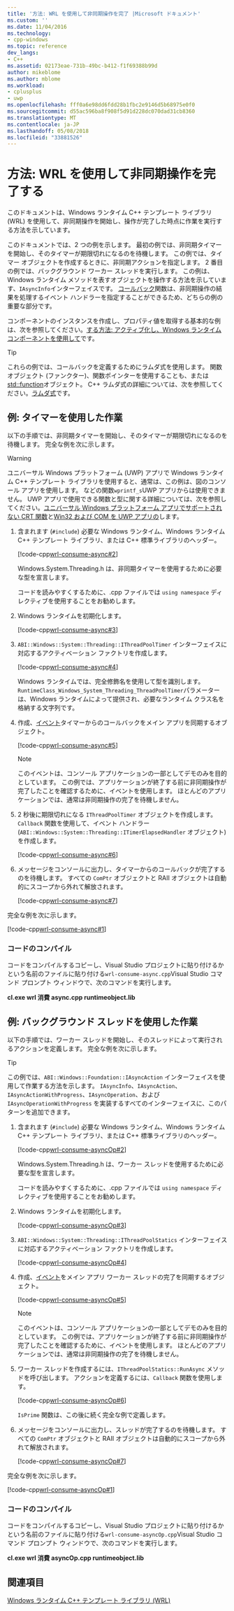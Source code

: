 ```yaml
---
title: '方法: WRL を使用して非同期操作を完了 |Microsoft ドキュメント'
ms.custom: ''
ms.date: 11/04/2016
ms.technology:
- cpp-windows
ms.topic: reference
dev_langs:
- C++
ms.assetid: 02173eae-731b-49bc-b412-f1f69388b99d
author: mikeblome
ms.author: mblome
ms.workload:
- cplusplus
- uwp
ms.openlocfilehash: fff0a6e98dd6fdd28b1fbc2e9146d5b68975e0f0
ms.sourcegitcommit: d55ac596ba8f908f5d91d228dc070dad31cb8360
ms.translationtype: MT
ms.contentlocale: ja-JP
ms.lasthandoff: 05/08/2018
ms.locfileid: "33881526"
---
```

# <a name="how-to-complete-asynchronous-operations-using-wrl"></a>方法: WRL を使用して非同期操作を完了する
このドキュメントは、Windows ランタイム C++ テンプレート ライブラリ (WRL) を使用して、非同期操作を開始し、操作が完了した時点に作業を実行する方法を示しています。  
  
 このドキュメントでは、2 つの例を示します。 最初の例では、非同期タイマーを開始し、そのタイマーが期限切れになるのを待機します。 この例では、タイマー オブジェクトを作成するときに、非同期アクションを指定します。 2 番目の例では、バックグラウンド ワーカー スレッドを実行します。 この例は、Windows ランタイム メソッドを表すオブジェクトを操作する方法を示しています、`IAsyncInfo`インターフェイスです。 [コールバック](../windows/callback-function-windows-runtime-cpp-template-library.md)関数は、非同期操作の結果を処理するイベント ハンドラーを指定することができるため、どちらの例の重要な部分です。  
  
 コンポーネントのインスタンスを作成し、プロパティ値を取得する基本的な例は、次を参照してください。[する方法: アクティブ化し、Windows ランタイム コンポーネントを使用して](../windows/how-to-activate-and-use-a-windows-runtime-component-using-wrl.md)です。  
  
> [!TIP]
>  これらの例では、コールバックを定義するためにラムダ式を使用します。 関数オブジェクト (ファンクター)、関数ポインターを使用することも、または[std::function](../standard-library/function-class.md)オブジェクト。 C++ ラムダ式の詳細については、次を参照してください。[ラムダ式](../cpp/lambda-expressions-in-cpp.md)です。  
  
## <a name="example-working-with-a-timer"></a>例: タイマーを使用した作業  
 以下の手順では、非同期タイマーを開始し、そのタイマーが期限切れになるのを待機します。 完全な例を次に示します。  
  
> [!WARNING]
>  ユニバーサル Windows プラットフォーム (UWP) アプリで Windows ランタイム C++ テンプレート ライブラリを使用すると、通常は、この例は、図のコンソール アプリを使用します。 などの関数`wprintf_s`UWP アプリからは使用できません。 UWP アプリで使用できる関数と型に関する詳細については、次を参照してください。[ユニバーサル Windows プラットフォーム アプリでサポートされない CRT 関数](../cppcx/crt-functions-not-supported-in-universal-windows-platform-apps.md)と[Win32 および COM を UWP アプリの](/uwp/win32-and-com/win32-and-com-for-uwp-apps)します。  
  
1.  含まれます (`#include`) 必要な Windows ランタイム、Windows ランタイム C++ テンプレート ライブラリ、または C++ 標準ライブラリのヘッダー。  
  
     [!code-cpp[wrl-consume-async#2](../windows/codesnippet/CPP/how-to-complete-asynchronous-operations-using-wrl_1.cpp)]  
  
     Windows.System.Threading.h は、非同期タイマーを使用するために必要な型を宣言します。  
  
     コードを読みやすくするために、.cpp ファイルでは `using namespace` ディレクティブを使用することをお勧めします。  
  
2.  Windows ランタイムを初期化します。  
  
     [!code-cpp[wrl-consume-async#3](../windows/codesnippet/CPP/how-to-complete-asynchronous-operations-using-wrl_2.cpp)]  
  
3.  `ABI::Windows::System::Threading::IThreadPoolTimer` インターフェイスに対応するアクティベーション ファクトリを作成します。  
  
     [!code-cpp[wrl-consume-async#4](../windows/codesnippet/CPP/how-to-complete-asynchronous-operations-using-wrl_3.cpp)]  
  
     Windows ランタイムでは、完全修飾名を使用して型を識別します。 `RuntimeClass_Windows_System_Threading_ThreadPoolTimer`パラメーターは、Windows ランタイムによって提供され、必要なランタイム クラス名を格納する文字列です。  
  
4.  作成、[イベント](../windows/event-class-windows-runtime-cpp-template-library.md)タイマーからのコールバックをメイン アプリを同期するオブジェクト。  
  
     [!code-cpp[wrl-consume-async#5](../windows/codesnippet/CPP/how-to-complete-asynchronous-operations-using-wrl_4.cpp)]  
  
    > [!NOTE]
    >  このイベントは、コンソール アプリケーションの一部としてデモのみを目的としています。 この例では、アプリケーションが終了する前に非同期操作が完了したことを確認するために、イベントを使用します。 ほとんどのアプリケーションでは、通常は非同期操作の完了を待機しません。  
  
5.  2 秒後に期限切れになる `IThreadPoolTimer` オブジェクトを作成します。 `Callback` 関数を使用して、イベント ハンドラー (`ABI::Windows::System::Threading::ITimerElapsedHandler` オブジェクト) を作成します。  
  
     [!code-cpp[wrl-consume-async#6](../windows/codesnippet/CPP/how-to-complete-asynchronous-operations-using-wrl_5.cpp)]  
  
6.  メッセージをコンソールに出力し、タイマーからのコールバックが完了するのを待機します。 すべての `ComPtr` オブジェクトと RAII オブジェクトは自動的にスコープから外れて解放されます。  
  
     [!code-cpp[wrl-consume-async#7](../windows/codesnippet/CPP/how-to-complete-asynchronous-operations-using-wrl_6.cpp)]  
  
 完全な例を次に示します。  
  
 [!code-cpp[wrl-consume-async#1](../windows/codesnippet/CPP/how-to-complete-asynchronous-operations-using-wrl_7.cpp)]  
  
### <a name="compiling-the-code"></a>コードのコンパイル  
 コードをコンパイルするコピーし、Visual Studio プロジェクトに貼り付けるかという名前のファイルに貼り付ける`wrl-consume-async.cpp`Visual Studio コマンド プロンプト ウィンドウで、次のコマンドを実行します。  
  
 **cl.exe wrl 消費 async.cpp runtimeobject.lib**  
  
## <a name="example-working-with-a-background-thread"></a>例: バックグラウンド スレッドを使用した作業  
 以下の手順では、ワーカー スレッドを開始し、そのスレッドによって実行されるアクションを定義します。 完全な例を次に示します。  
  
> [!TIP]
>  この例では、`ABI::Windows::Foundation::IAsyncAction` インターフェイスを使用して作業する方法を示します。 `IAsyncInfo`、`IAsyncAction`、`IAsyncActionWithProgress`、`IAsyncOperation`、および `IAsyncOperationWithProgress` を実装するすべてのインターフェイスに、このパターンを追加できます。  
  
1.  含まれます (`#include`) 必要な Windows ランタイム、Windows ランタイム C++ テンプレート ライブラリ、または C++ 標準ライブラリのヘッダー。  
  
     [!code-cpp[wrl-consume-asyncOp#2](../windows/codesnippet/CPP/how-to-complete-asynchronous-operations-using-wrl_8.cpp)]  
  
     Windows.System.Threading.h は、ワーカー スレッドを使用するために必要な型を宣言します。  
  
     コードを読みやすくするために、.cpp ファイルでは `using namespace` ディレクティブを使用することをお勧めします。  
  
2.  Windows ランタイムを初期化します。  
  
     [!code-cpp[wrl-consume-asyncOp#3](../windows/codesnippet/CPP/how-to-complete-asynchronous-operations-using-wrl_9.cpp)]  
  
3.  `ABI::Windows::System::Threading::IThreadPoolStatics` インターフェイスに対応するアクティベーション ファクトリを作成します。  
  
     [!code-cpp[wrl-consume-asyncOp#4](../windows/codesnippet/CPP/how-to-complete-asynchronous-operations-using-wrl_10.cpp)]  
  
4.  作成、[イベント](../windows/event-class-windows-runtime-cpp-template-library.md)をメイン アプリ ワーカー スレッドの完了を同期するオブジェクト。  
  
     [!code-cpp[wrl-consume-asyncOp#5](../windows/codesnippet/CPP/how-to-complete-asynchronous-operations-using-wrl_11.cpp)]  
  
    > [!NOTE]
    >  このイベントは、コンソール アプリケーションの一部としてデモのみを目的としています。 この例では、アプリケーションが終了する前に非同期操作が完了したことを確認するために、イベントを使用します。 ほとんどのアプリケーションでは、通常は非同期操作の完了を待機しません。  
  
5.  ワーカー スレッドを作成するには、`IThreadPoolStatics::RunAsync` メソッドを呼び出します。 アクションを定義するには、`Callback` 関数を使用します。  
  
     [!code-cpp[wrl-consume-asyncOp#6](../windows/codesnippet/CPP/how-to-complete-asynchronous-operations-using-wrl_12.cpp)]  
  
     `IsPrime` 関数は、この後に続く完全な例で定義します。  
  
6.  メッセージをコンソールに出力し、スレッドが完了するのを待機します。 すべての `ComPtr` オブジェクトと RAII オブジェクトは自動的にスコープから外れて解放されます。  
  
     [!code-cpp[wrl-consume-asyncOp#7](../windows/codesnippet/CPP/how-to-complete-asynchronous-operations-using-wrl_13.cpp)]  
  
 完全な例を次に示します。  
  
 [!code-cpp[wrl-consume-asyncOp#1](../windows/codesnippet/CPP/how-to-complete-asynchronous-operations-using-wrl_14.cpp)]  
  
### <a name="compiling-the-code"></a>コードのコンパイル  
 コードをコンパイルするコピーし、Visual Studio プロジェクトに貼り付けるかという名前のファイルに貼り付ける`wrl-consume-asyncOp.cpp`Visual Studio コマンド プロンプト ウィンドウで、次のコマンドを実行します。  
  
 **cl.exe wrl 消費 asyncOp.cpp runtimeobject.lib**  
  
## <a name="see-also"></a>関連項目  
 [Windows ランタイム C++ テンプレート ライブラリ (WRL)](../windows/windows-runtime-cpp-template-library-wrl.md)
